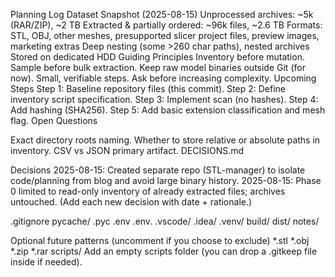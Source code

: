 Planning Log
Dataset Snapshot (2025-08-15)
Unprocessed archives: ~5k (RAR/ZIP), ~2 TB
Extracted & partially ordered: ~96k files, ~2.6 TB
Formats: STL, OBJ, other meshes, presupported slicer project files, preview images, marketing extras
Deep nesting (some >260 char paths), nested archives
Stored on dedicated HDD
Guiding Principles
Inventory before mutation.
Sample before bulk extraction.
Keep raw model binaries outside Git (for now).
Small, verifiable steps.
Ask before increasing complexity.
Upcoming Steps
Step 1: Baseline repository files (this commit).
Step 2: Define inventory script specification.
Step 3: Implement scan (no hashes).
Step 4: Add hashing (SHA256).
Step 5: Add basic extension classification and mesh flag.
Open Questions

Exact directory roots naming.
Whether to store relative or absolute paths in inventory.
CSV vs JSON primary artifact.
DECISIONS.md

Decisions
2025-08-15: Created separate repo (STL-manager) to isolate code/planning from blog and avoid large binary history. 2025-08-15: Phase 0 limited to read-only inventory of already extracted files; archives untouched. (Add each new decision with date + rationale.)

.gitignore pycache/ .pyc .env .env. .vscode/ .idea/ .venv/ build/ dist/ notes/

Optional future patterns (uncomment if you choose to exclude)
*.stl
*.obj
*.zip
*.rar
scripts/ Add an empty scripts folder (you can drop a .gitkeep file inside if needed).